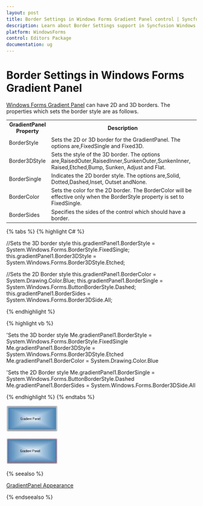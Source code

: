 ```yaml
---
layout: post
title: Border Settings in Windows Forms Gradient Panel control | Syncfusion
description: Learn about Border Settings support in Syncfusion Windows Forms Gradient Panel control and more details.
platform: WindowsForms
control: Editors Package
documentation: ug
---
```


# Border Settings in Windows Forms Gradient Panel

[Windows Forms Gradient Panel](https://www.syncfusion.com/winforms-ui-controls/gradient-panel) can have 2D and 3D borders. The properties which sets the border style are as follows.

<table>
<tr>
<th>
GradientPanel Property</th><th>
Description</th></tr>
<tr>
<td>
BorderStyle</td><td>
Sets the 2D or 3D border for the GradientPanel. The options are,FixedSingle and Fixed3D.</td></tr>
<tr>
<td>
Border3DStyle</td><td>
Sets the style of the 3D border. The options are,RaisedOuter,RaisedInner,SunkenOuter,SunkenInner, Raised,Etched,Bump, Sunken, Adjust and Flat.</td></tr>
<tr>
<td>
BorderSingle</td><td>
Indicates the 2D border style. The options are,Solid, Dotted,Dashed,Inset, Outset andNone.</td></tr>
<tr>
<td>
BorderColor</td><td>
Sets the color for the 2D border. The BorderColor will be effective only when the BorderStyle property is set to FixedSingle.</td></tr>
<tr>
<td>
BorderSides</td><td>
Specifies the sides of the control which should have a border.</td></tr>
</table>

{% tabs %}
{% highlight C# %}

//Sets the 3D border style 
this.gradientPanel1.BorderStyle = System.Windows.Forms.BorderStyle.FixedSingle;
this.gradientPanel1.Border3DStyle = System.Windows.Forms.Border3DStyle.Etched;

//Sets the 2D Border style
this.gradientPanel1.BorderColor = System.Drawing.Color.Blue;
this.gradientPanel1.BorderSingle = System.Windows.Forms.ButtonBorderStyle.Dashed;
this.gradientPanel1.BorderSides = System.Windows.Forms.Border3DSide.All;

{% endhighlight %}

{% highlight vb %}

'Sets the 3D border style
Me.gradientPanel1.BorderStyle = System.Windows.Forms.BorderStyle.FixedSingle
Me.gradientPanel1.Border3DStyle = System.Windows.Forms.Border3DStyle.Etched
Me.gradientPanel1.BorderColor = System.Drawing.Color.Blue

'Sets the 2D Border style
Me.gradientPanel1.BorderSingle = System.Windows.Forms.ButtonBorderStyle.Dashed
Me.gradientPanel1.BorderSides = System.Windows.Forms.Border3DSide.All

{% endhighlight %}
{% endtabs %}

 ![Windows Forms GradientPanel Image370](GradientPanel-Images/Overview_img370.jpeg) 

 ![Windows Forms GradientPanel Image371](GradientPanel-Images/Overview_img371.jpeg) 

 {% seealso %}
 
 [GradientPanel Appearance](/windowsforms/GradientPanel/GradientPanel-Appearance)
 
 {% endseealso %}
 
